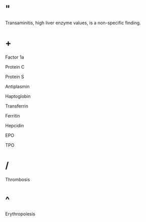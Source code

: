 # "

Transaminitis, high liver enzyme values, is a non-specific finding.

# +

Factor 1a

Protein C

Protein S

Antiplasmin

Haptoglobin

Transferrin

Ferritin

Hepcidin

EPO

TPO

# /

Thrombosis

# ^

Erythropoiesis
